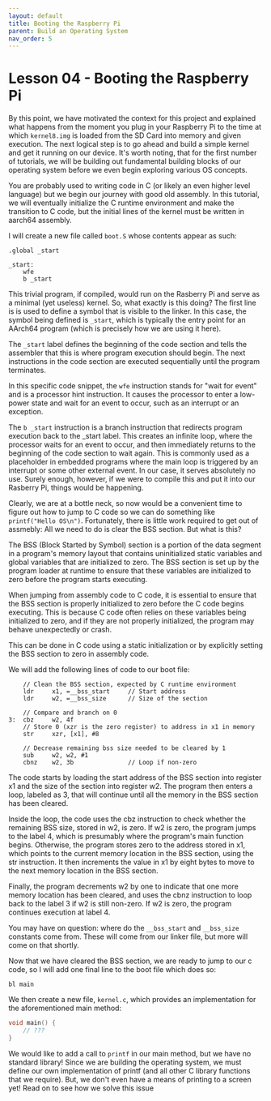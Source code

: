 ```yaml
---
layout: default
title: Booting the Raspberry Pi
parent: Build an Operating System
nav_order: 5
---
```

# **Lesson 04** - Booting the Raspberry Pi

By this point, we have motivated the context for this project and explained what happens from the moment you plug in your Raspberry Pi to the time at which `kernel8.img` is loaded from the SD Card into memory and given execution. The next logical step is to go ahead and build a simple kernel and get it running on our device. It's worth noting, that for the first number of tutorials, we will be building out fundamental building blocks of our operating system before we even begin exploring various OS concepts.

You are probably used to writing code in C (or likely an even higher level language) but we begin our journey with good old assembly. In this tutorial, we will eventually initialize the C runtime environment and make the transition to C code, but the initial lines of the kernel must be written in aarch64 assembly.

I will create a new file called `boot.S` whose contents appear as such:

```
.global _start

_start:
	wfe
 	b _start
```

This trivial program, if compiled, would run on the Rasberry Pi and serve as a minimal (yet useless) kernel. So, what exactly is this doing? The first line is is used to define a symbol that is visible to the linker. In this case, the symbol being defined is `_start`, which is typically the entry point for an AArch64 program (which is precisely how we are using it here).

The `_start` label defines the beginning of the code section and tells the assembler that this is where program execution should begin. The next instructions in the code section are executed sequentially until the program terminates.

In this specific code snippet, the `wfe` instruction stands for "wait for event" and is a processor hint instruction. It causes the processor to enter a low-power state and wait for an event to occur, such as an interrupt or an exception.

The `b _start` instruction is a branch instruction that redirects program execution back to the _start label. This creates an infinite loop, where the processor waits for an event to occur, and then immediately returns to the beginning of the code section to wait again. This is commonly used as a placeholder in embedded programs where the main loop is triggered by an interrupt or some other external event. In our case, it serves absolutely no use. Surely enough, however, if we were to compile this and put it into our Rasberry Pi, things would be happening.

Clearly, we are at a bottle neck, so now would be a convenient time to figure out how to jump to C code so we can do something like `printf("Hello OS\n")`. Fortunately, there is little work required to get out of assmebly: All we need to do is clear the BSS section. But what is this?

The BSS (Block Started by Symbol) section is a portion of the data segment in a program's memory layout that contains uninitialized static variables and global variables that are initialized to zero. The BSS section is set up by the program loader at runtime to ensure that these variables are initialized to zero before the program starts executing.

When jumping from assembly code to C code, it is essential to ensure that the BSS section is properly initialized to zero before the C code begins executing. This is because C code often relies on these variables being initialized to zero, and if they are not properly initialized, the program may behave unexpectedly or crash.

This can be done in C code using a static initialization or by explicitly setting the BSS section to zero in assembly code.

We will add the following lines of code to our boot file:
```
    // Clean the BSS section, expected by C runtime environment
    ldr     x1, =__bss_start     // Start address
    ldr     w2, =__bss_size      // Size of the section

	// Compare and branch on 0
3:  cbz     w2, 4f               
	// Store 0 (xzr is the zero register) to address in x1 in memory
    str     xzr, [x1], #8

	// Decrease remaining bss size needed to be cleared by 1
    sub     w2, w2, #1
    cbnz    w2, 3b               // Loop if non-zero
```
The code starts by loading the start address of the BSS section into register x1 and the size of the section into register w2. The program then enters a loop, labeled as 3, that will continue until all the memory in the BSS section has been cleared.

Inside the loop, the code uses the cbz instruction to check whether the remaining BSS size, stored in w2, is zero. If w2 is zero, the program jumps to the label 4, which is presumably where the program's main function begins. Otherwise, the program stores zero to the address stored in x1, which points to the current memory location in the BSS section, using the str instruction. It then increments the value in x1 by eight bytes to move to the next memory location in the BSS section.

Finally, the program decrements w2 by one to indicate that one more memory location has been cleared, and uses the cbnz instruction to loop back to the label 3 if w2 is still non-zero. If w2 is zero, the program continues execution at label 4.

You may have on question: where do the `__bss_start` and `__bss_size` constants come from. These will come from our linker file, but more will come on that shortly.

Now that we have cleared the BSS section, we are ready to jump to our c code, so I will add one final line to the boot file which does so:
```
bl main
```

We then create a new file, `kernel.c`, which provides an implementation for the aforementioned main method:
```c
void main() {
    // ???
}
```

We would like to add a call to `printf` in our main method, but we have no standard library! Since we are building the operating system, we must define our own implementation of printf (and all other C library functions that we require). But, we don't even have a means of printing to a screen yet! Read on to see how we solve this issue